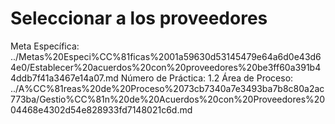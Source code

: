 # Seleccionar a los proveedores

Meta Específica: ../Metas%20Especi%CC%81ficas%2001a59630d53145479e64a6d0e43d64e0/Establecer%20acuerdos%20con%20proveedores%20be3ff60a391b44ddb7f41a3467e14a07.md
Número de Práctica: 1.2
Área de Proceso: ../A%CC%81reas%20de%20Proceso%2073cb7340a7e3493ba7b8c80a2ac773ba/Gestio%CC%81n%20de%20Acuerdos%20con%20Proveedores%2004468e4302d54e828933fd7148021c6d.md